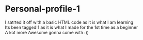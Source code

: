 # Personal-profile-1
I satrted it off with a basic HTML code as it is what I am learning<br>
Its been tagged 1 as it is what I made for the 1st time as a beginner<br>
A kot more Awesome gonna come with :))
